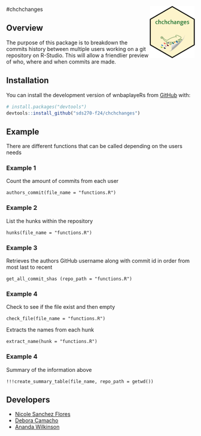 #chchchanges <img src='chchchanges_hex_sticker.png' align="right" height="139"/>

## Overview

The purpose of this package is to breakdown the commits history between multiple users working on a git repository on R-Studio. This will allow a friendlier preview of who, where and when commits are made.

## Installation 

You can install the development version of wnbaplayeRs from [GitHub](https://github.com/) with:

``` r
# install.packages("devtools")
devtools::install_github("sds270-f24/chchchanges")
```

## Example

There are different functions that can be called depending on the users needs

### Example 1 

Count the amount of commits from each user

```{r}
authors_commit(file_name = "functions.R")
```

### Example 2

List the hunks within the repository

```{r}
hunks(file_name = "functions.R")
```

### Example 3

Retrieves the authors GitHub username along with commit id in order from most last to recent

```{r}
get_all_commit_shas (repo_path = "functions.R")
```

### Example 4

Check to see if the file exist and then empty 

```{r}
check_file(file_name = "functions.R")
```

Extracts the names from each hunk

```{r}
extract_name(hunk = "functions.R")
```

### Example 4

Summary of the information above
```{r}
!!!create_summary_table(file_name, repo_path = getwd())
```

## Developers

- [Nicole Sanchez Flores](https://github.com/NicoleSanchezFlores)
- [Debora Camacho](https://github.com/dmcam02)
- [Ananda Wilkinson](https://github.com/anandaw2)